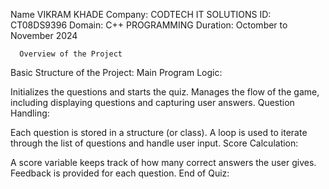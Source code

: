 Name VIKRAM KHADE
Company: CODTECH IT SOLUTIONS
ID: CT08DS9396
Domain: C++ PROGRAMMING
Duration: Octomber to November 2024

      Overview of the Project

Basic Structure of the Project:
Main Program Logic:

Initializes the questions and starts the quiz.
Manages the flow of the game, including displaying questions and capturing user answers.
Question Handling:

Each question is stored in a structure (or class).
A loop is used to iterate through the list of questions and handle user input.
Score Calculation:

A score variable keeps track of how many correct answers the user gives.
Feedback is provided for each question.
End of Quiz:
